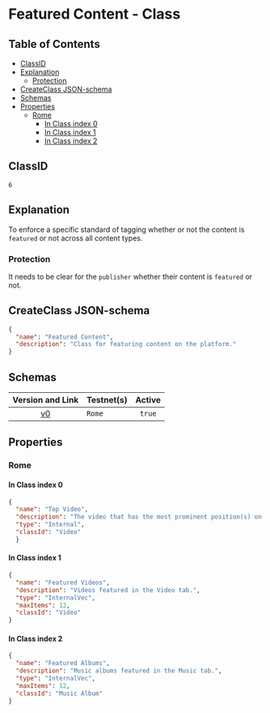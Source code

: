 Featured Content - Class
==========================

Table of Contents
----------------
<!-- TOC START min:1 max:4 link:true asterisk:false update:true -->
  - [ClassID](#classid)
  - [Explanation](#explanation)
    - [Protection](#protection)
  - [CreateClass JSON-schema](#createclass-json-schema)
  - [Schemas](#schemas)
  - [Properties](#properties)
    - [Rome](#rome)
      - [In Class index 0](#in-class-index-0)
      - [In Class index 1](#in-class-index-1)
      - [In Class index 2](#in-class-index-2)
<!-- TOC END -->

## ClassID
`6`

## Explanation
To enforce a specific standard of tagging whether or not the content is `featured` or not across all content types.

### Protection

It needs to be clear for the `publisher` whether their content is `featured` or not.

## CreateClass JSON-schema
```json
{
  "name": "Featured Content",
  "description": "Class for featuring content on the platform."
}
```

## Schemas

|Version and Link                                           |   Testnet(s)     |Active |
|:---------------------------------------------------------:|------------------|:-----:|
| [v0](../../schemas/general/featuredContent0.json)         | `Rome`           |`true` |

## Properties
### Rome
#### In Class index 0
```json
{
  "name": "Top Video",
  "description": "The video that has the most prominent position(s) on the platform.",
  "type": "Internal",
  "classId": "Video"
  }
```
#### In Class index 1
```json
{
  "name": "Featured Videos",
  "description": "Videos featured in the Video tab.",
  "type": "InternalVec",
  "maxItems": 12,
  "classId": "Video"
}
```
#### In Class index 2
```json
{
  "name": "Featured Albums",
  "description": "Music albums featured in the Music tab.",
  "type": "InternalVec",
  "maxItems": 12,
  "classId": "Music Album"
}

```
